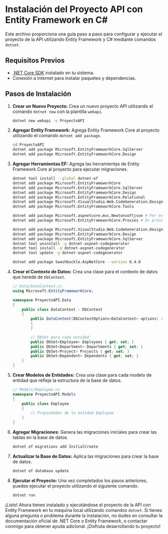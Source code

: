 # Instalación del Proyecto API con Entity Framework en C#

Este archivo proporciona una guía paso a paso para configurar y ejecutar el proyecto de la API utilizando Entity Framework y C# mediante comandos `dotnet`.

## Requisitos Previos

- [.NET Core SDK](https://dotnet.microsoft.com/download) instalado en tu sistema.
- Conexión a Internet para instalar paquetes y dependencias.

## Pasos de Instalación

1. **Crear un Nuevo Proyecto:**
   Crea un nuevo proyecto API utilizando el comando `dotnet new` con la plantilla `webapi`.
   ```bash
   dotnet new webapi -o ProyectoAPI
   ```

2. **Agregar Entity Framework:**
   Agrega Entity Framework Core al proyecto utilizando el comando `dotnet add package`.
   ```bash
   cd ProyectoAPI
   dotnet add package Microsoft.EntityFrameworkCore.SqlServer
   dotnet add package Microsoft.EntityFrameworkCore.Design
   ```

3. **Agregar Herramientas EF:**
   Agrega las herramientas de Entity Framework Core al proyecto para ejecutar migraciones.
   ```bash
   dotnet tool install --global dotnet-ef
   dotnet add package Microsoft.EntityFrameworkCore
   dotnet add package Microsoft.EntityFrameworkCore.SqlServer
   dotnet add package Microsoft.EntityFrameworkCore.Design
   dotnet add package Microsoft.EntityFrameworkCore.Relational
   dotnet add package Microsoft.VisualStudio.Web.CodeGeneration.Design
   dotnet add package Microsoft.EntityFrameworkCore.Tools

   dotnet add package Microsoft.aspnetcore.mvc.Newtonsoftjson # Per evitar errors de serialització (circular reference)
   dotnet add package Microsoft.EntityFrameworkCore.Proxies # En principi no cal

   dotnet add package Microsoft.VisualStudio.Web.CodeGeneration.Design 
   dotnet add package Microsoft.EntityFrameworkCore.Design 
   dotnet add package Microsoft.EntityFrameworkCore.SqlServer 
   dotnet tool uninstall -g dotnet-aspnet-codegenerator
   dotnet tool install -g dotnet-aspnet-codegenerator
   dotnet tool update -g dotnet-aspnet-codegenerator

   dotnet add package Swashbuckle.AspNetCore --version 6.4.0
   ```

4. **Crear el Contexto de Datos:**
   Crea una clase para el contexto de datos que herede de `DbContext`.
   ```csharp
   // Data/DataContext.cs
   using Microsoft.EntityFrameworkCore;
   
   namespace ProyectoAPI.Data
   {
       public class DataContext : DbContext
       {
           public DataContext(DbContextOptions<DataContext> options) : base(options)
           {
           }

           // DbSet para cada entidad
           public DbSet<Employee> Employees { get; set; }
           public DbSet<Department> Departments { get; set; }
           public DbSet<Project> Projects { get; set; }
           public DbSet<Dependent> Dependents { get; set; }
       }
   }
   ```

5. **Crear Modelos de Entidades:**
   Crea una clase para cada modelo de entidad que refleje la estructura de la base de datos.
   ```csharp
   // Models/Employee.cs
   namespace ProyectoAPI.Models
   {
       public class Employee
       {
           // Propiedades de la entidad Employee
       }
   }
   ```

6. **Agregar Migraciones:**
   Genera las migraciones iniciales para crear las tablas en la base de datos.
   ```bash
   dotnet ef migrations add InitialCreate
   ```

7. **Actualizar la Base de Datos:**
   Aplica las migraciones para crear la base de datos.
   ```bash
   dotnet ef database update
   ```

8. **Ejecutar el Proyecto:**
   Una vez completados los pasos anteriores, puedes ejecutar el proyecto utilizando el siguiente comando.
   ```bash
   dotnet run
   ```

¡Listo! Ahora tienes instalado y ejecutándose el proyecto de la API con Entity Framework en tu máquina local utilizando comandos `dotnet`. Si tienes alguna pregunta o problema durante la instalación, no dudes en consultar la documentación oficial de .NET Core o Entity Framework, o contactar conmigo para obtener ayuda adicional. ¡Disfruta desarrollando tu proyecto!
